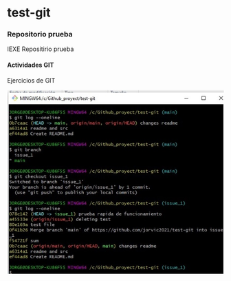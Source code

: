 # test-git
### Repositorio prueba

IEXE Repositirio prueba

#### Actividades GIT

Ejercicios de GIT

![Image text](https://github.com/jorvic2021/test-git/blob/main/capturaok_log_git.png?raw=true)


